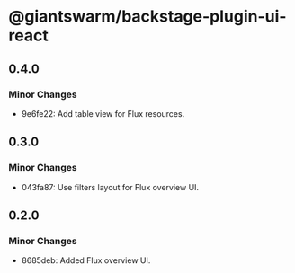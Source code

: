 # @giantswarm/backstage-plugin-ui-react

## 0.4.0

### Minor Changes

- 9e6fe22: Add table view for Flux resources.

## 0.3.0

### Minor Changes

- 043fa87: Use filters layout for Flux overview UI.

## 0.2.0

### Minor Changes

- 8685deb: Added Flux overview UI.

